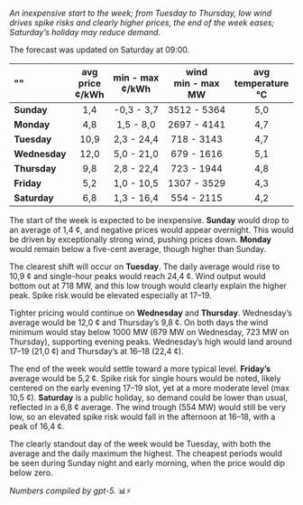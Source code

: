 *An inexpensive start to the week; from Tuesday to Thursday, low wind drives spike risks and clearly higher prices, the end of the week eases; Saturday’s holiday may reduce demand.*

The forecast was updated on Saturday at 09:00.

| ""  | avg<br>price<br>¢/kWh | min - max<br>¢/kWh | wind<br>min - max<br>MW | avg<br>temperature<br>°C |
|:-------------|:----------------:|:----------------:|:-------------:|:-------------:|
| **Sunday** | 1,4 | -0,3 - 3,7 | 3512 - 5364 | 5,0 |
| **Monday** | 4,8 | 1,5 - 8,0 | 2697 - 4141 | 4,7 |
| **Tuesday** | 10,9 | 2,3 - 24,4 | 718 - 3143 | 4,7 |
| **Wednesday** | 12,0 | 5,0 - 21,0 | 679 - 1616 | 5,1 |
| **Thursday** | 9,8 | 2,8 - 22,4 | 723 - 1944 | 4,8 |
| **Friday** | 5,2 | 1,0 - 10,5 | 1307 - 3529 | 4,3 |
| **Saturday** | 6,8 | 1,3 - 16,4 | 554 - 2115 | 4,2 |

The start of the week is expected to be inexpensive. **Sunday** would drop to an average of 1,4 ¢, and negative prices would appear overnight. This would be driven by exceptionally strong wind, pushing prices down. **Monday** would remain below a five-cent average, though higher than Sunday.

The clearest shift will occur on **Tuesday**. The daily average would rise to 10,9 ¢ and single-hour peaks would reach 24,4 ¢. Wind output would bottom out at 718 MW, and this low trough would clearly explain the higher peak. Spike risk would be elevated especially at 17–19.

Tighter pricing would continue on **Wednesday** and **Thursday**. Wednesday’s average would be 12,0 ¢ and Thursday’s 9,8 ¢. On both days the wind minimum would stay below 1000 MW (679 MW on Wednesday, 723 MW on Thursday), supporting evening peaks. Wednesday’s high would land around 17–19 (21,0 ¢) and Thursday’s at 16–18 (22,4 ¢).

The end of the week would settle toward a more typical level. **Friday’s** average would be 5,2 ¢. Spike risk for single hours would be noted, likely centered on the early evening 17–19 slot, yet at a more moderate level (max 10,5 ¢). **Saturday** is a public holiday, so demand could be lower than usual, reflected in a 6,8 ¢ average. The wind trough (554 MW) would still be very low, so an elevated spike risk would fall in the afternoon at 16–18, with a peak of 16,4 ¢.

The clearly standout day of the week would be Tuesday, with both the average and the daily maximum the highest. The cheapest periods would be seen during Sunday night and early morning, when the price would dip below zero.

*Numbers compiled by gpt-5.* 📊⚡️
